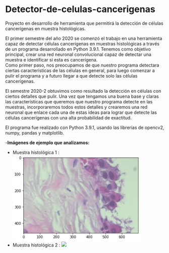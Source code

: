 # Detector-de-celulas-cancerigenas
Proyecto en desarrollo de herramienta que permitirá la detección de células cancerígenas en muestra histológicas.


El primer semestre del año 2020 se comenzó el trabajo en una herramienta capaz de detectar células cancerígenas en muestras histológicas a través de un programa desarrollado en Python 3.9.1.
Tenemos como objetivo principal, crear una red neuronal convolucional capaz de detectar una muestra e identificar si esta es cancerígena.  
Como primer paso, nos preocupamos de que nuestro programa detectara ciertas características de las células en general, para luego comenzar a pulir el programa y a futuro llegar a que detecte solo las células cancerígenas. 

El semestre 2020-2 obtuvimos como resultado la detección en células con ciertos detalles que pulir. Una vez que tengamos una buena base y claras las características que queremos que nuestro programa detecte en las muestras, incorporaremos todos estos detalles y crearemos una red neuronal que enlace cada una de estas ideas para lograr que detecte las células cancerígenas con una alta probabilidad de exactitud.


El programa  fue realizado con Python 3.9.1, usando las librerias de opencv2, numpy, pandas y matplotlib.

-**Imágenes de ejemplo que analizamos:**
- Muestra histológica 1 :
![](img/Ejemplo1.PNG)
- Muestra histológica 2 :
![](img/Ejemplo2.PNG)
